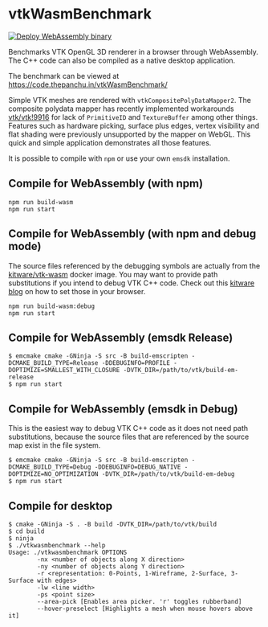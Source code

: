 # vtkWasmBenchmark
[![Deploy WebAssembly binary](https://github.com/jspanchu/vtkWasmBenchmark/actions/workflows/build-wasm.yml/badge.svg)](https://github.com/jspanchu/vtkDearImGUIInjector/actions/workflows/build-wasm.yml)

Benchmarks VTK OpenGL 3D renderer in a browser through WebAssembly. The C++ code can also be compiled as a native desktop application.

The benchmark can be viewed at https://code.thepanchu.in/vtkWasmBenchmark/

Simple VTK meshes are rendered with `vtkCompositePolyDataMapper2`. The composite polydata mapper has recently implemented
workarounds [vtk/vtk!9916](https://gitlab.kitware.com/vtk/vtk/-/merge_requests/9916) for lack of `PrimitiveID` and `TextureBuffer`
among other things. Features such as hardware picking, surface plus edges,
vertex visibility and flat shading were previously unsupported by the mapper on WebGL. This quick and simple application demonstrates
all those features.

It is possible to compile with `npm` or use your own `emsdk` installation.

## Compile for WebAssembly (with npm)
```
npm run build-wasm
npm run start
```

## Compile for WebAssembly (with npm and debug mode)
The source files referenced by the debugging symbols are actually from the [kitware/vtk-wasm](https://hub.docker.com/r/kitware/vtk-wasm) docker image. You may want to provide path substitutions if you intend to debug VTK C++ code. Check out this [kitware blog](https://www.kitware.com/how-to-debug-webassembly-pipelines-in-your-web-browser/) on how to set those in your browser.
```
npm run build-wasm:debug
npm run start
```

## Compile for WebAssembly (emsdk Release)
```
$ emcmake cmake -GNinja -S src -B build-emscripten -DCMAKE_BUILD_TYPE=Release -DDEBUGINFO=PROFILE -DOPTIMIZE=SMALLEST_WITH_CLOSURE -DVTK_DIR=/path/to/vtk/build-em-release
$ npm run start
```

## Compile for WebAssembly (emsdk in Debug)
This is the easiest way to debug VTK C++ code as it does not need path substitutions, because the source files that are referenced by the source map exist in the file system.
```
$ emcmake cmake -GNinja -S src -B build-emscripten -DCMAKE_BUILD_TYPE=Debug -DDEBUGINFO=DEBUG_NATIVE -DOPTIMIZE=NO_OPTIMIZATION -DVTK_DIR=/path/to/vtk/build-em-debug
$ npm run start
```

## Compile for desktop
```
$ cmake -GNinja -S . -B build -DVTK_DIR=/path/to/vtk/build
$ cd build
$ ninja
$ ./vtkwasmbenchmark --help
Usage: ./vtkwasmbenchmark OPTIONS
        -nx <number of objects along X direction> 
        -ny <number of objects along Y direction> 
        -r <representation: 0-Points, 1-Wireframe, 2-Surface, 3-Surface with edges> 
        -lw <line width> 
        -ps <point size> 
        --area-pick [Enables area picker. 'r' toggles rubberband]
        --hover-preselect [Highlights a mesh when mouse hovers above it]
```
